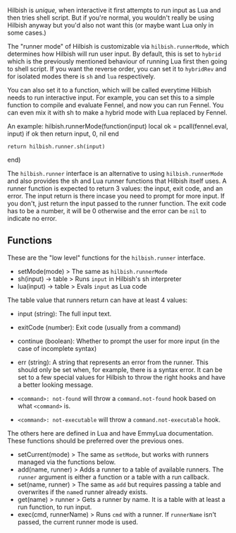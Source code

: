 Hilbish is *unique,* when interactive it first attempts to run input as
Lua and then tries shell script. But if you're normal, you wouldn't
really be using Hilbish anyway but you'd also not want this
(or maybe want Lua only in some cases.)

The "runner mode" of Hilbish is customizable via `hilbish.runnerMode`,
which determines how Hilbish will run user input. By default, this is
set to `hybrid` which is the previously mentioned behaviour of running Lua
first then going to shell script. If you want the reverse order, you can
set it to `hybridRev` and for isolated modes there is `sh` and `lua`
respectively.

You can also set it to a function, which will be called everytime Hilbish
needs to run interactive input. For example, you can set this to a simple
function to compile and evaluate Fennel, and now you can run Fennel.
You can even mix it with sh to make a hybrid mode with Lua replaced by
Fennel.

An example:
hilbish.runnerMode(function(input)
	local ok = pcall(fennel.eval, input)
	if ok then
		return input, 0, nil
	end

	return hilbish.runner.sh(input)
end)

The `hilbish.runner` interface is an alternative to using `hilbish.runnerMode`
and also provides the sh and Lua runner functions that Hilbish itself uses.
A runner function is expected to return 3 values: the input, exit code, and an error.
The input return is there incase you need to prompt for more input.
If you don't, just return the input passed to the runner function.
The exit code has to be a number, it will be 0 otherwise and the error can be
`nil` to indicate no error.

## Functions
These are the "low level" functions for the `hilbish.runner` interface.

+ setMode(mode) > The same as `hilbish.runnerMode`
+ sh(input) -> table > Runs `input` in Hilbish's sh interpreter
+ lua(input) -> table > Evals `input` as Lua code

The table value that runners return can have at least 4 values:
+ input (string): The full input text.
+ exitCode (number): Exit code (usually from a command)
+ continue (boolean): Whether to prompt the user for more input
(in the case of incomplete syntax)
+ err (string): A string that represents an error from the runner.
This should only be set when, for example, there is a syntax error.
It can be set to a few special values for Hilbish to throw the right
hooks and have a better looking message.

+ `<command>: not-found` will throw a `command.not-found` hook
based on what `<command>` is.
+ `<command>: not-executable` will throw a `command.not-executable` hook.

The others here are defined in Lua and have EmmyLua documentation.
These functions should be preferred over the previous ones.
+ setCurrent(mode) > The same as `setMode`, but works with runners managed
via the functions below.
+ add(name, runner) > Adds a runner to a table of available runners. The `runner`
argument is either a function or a table with a run callback.
+ set(name, runner) > The same as `add` but requires passing a table and
overwrites if the `name`d runner already exists.
+ get(name) > runner > Gets a runner by name. It is a table with at least a
run function, to run input.
+ exec(cmd, runnerName) > Runs `cmd` with a runner. If `runnerName` isn't passed,
the current runner mode is used.
